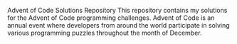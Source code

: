 Advent of Code Solutions Repository
This repository contains my solutions for the Advent of Code programming challenges. Advent of Code is an annual event where developers from around the world participate in solving various programming puzzles throughout the month of December.
